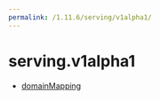 ```yaml
---
permalink: /1.11.6/serving/v1alpha1/
---
```


# serving.v1alpha1



* [domainMapping](domainMapping.md)